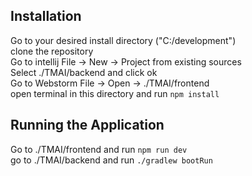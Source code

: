 ## Installation

Go to your desired install directory ("C:/development")<br>
clone the repository<br>
Go to intellij File -> New -> Project from existing sources<br>
Select ./TMAI/backend and click ok<br>
Go to Webstorm File -> Open -> ./TMAI/frontend<br>
open terminal in this directory and run ```npm install```<br>


## Running the Application
Go to ./TMAI/frontend and run ```npm run dev```<br>
go to ./TMAI/backend and run ```./gradlew bootRun```